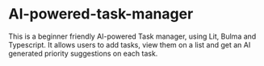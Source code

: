 # AI-powered-task-manager
This is a beginner friendly AI-powered Task manager, using Lit, Bulma and Typescript. It allows users to add tasks, view them on a list and get an AI generated priority suggestions on each task.  
